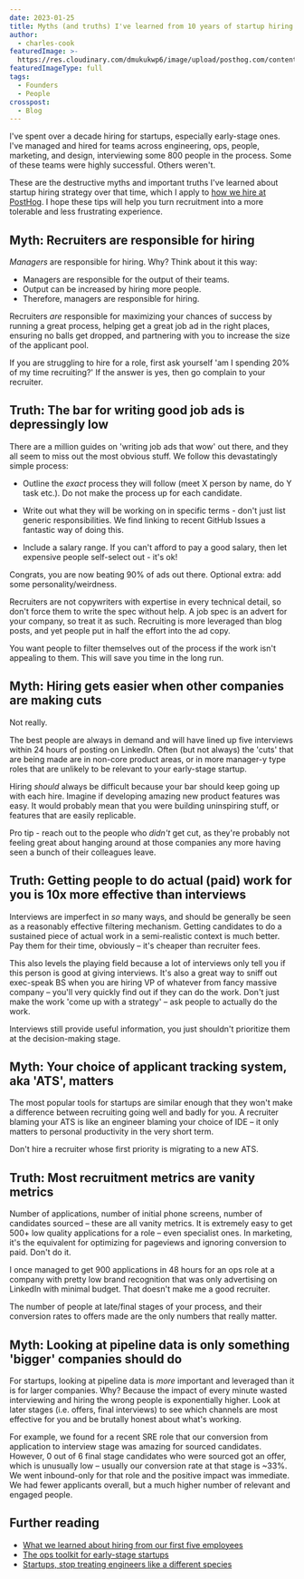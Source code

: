 ```yaml
---
date: 2023-01-25
title: Myths (and truths) I've learned from 10 years of startup hiring
author:
  - charles-cook
featuredImage: >-
  https://res.cloudinary.com/dmukukwp6/image/upload/posthog.com/contents/images/blog/posthog-blog-image.png
featuredImageType: full
tags:
  - Founders
  - People
crosspost:
  - Blog
---
```


I've spent over a decade hiring for startups, especially early-stage ones. I've managed and hired for teams across engineering, ops, people, marketing, and design, interviewing some 800 people in the process. Some of these teams were highly successful. Others weren't.

These are the destructive myths and important truths I've learned about startup hiring strategy over that time, which I apply to [how we hire at PostHog](/handbook/people/hiring-process). I hope these tips will help you turn recruitment into a more tolerable and less frustrating experience. 

## Myth: Recruiters are responsible for hiring

_Managers_ are responsible for hiring. Why? Think about it this way:

- Managers are responsible for the output of their teams. 
- Output can be increased by hiring more people. 
- Therefore, managers are responsible for hiring. 

Recruiters _are_ responsible for maximizing your chances of success by running a great process, helping get a great job ad in the right places, ensuring no balls get dropped, and partnering with you to increase the size of the applicant pool. 

If you are struggling to hire for a role, first ask yourself 'am I spending 20% of my time recruiting?' If the answer is yes, then go complain to your recruiter.

## Truth: The bar for writing good job ads is depressingly low

There are a million guides on 'writing job ads that wow' out there, and they all seem to miss out the most obvious stuff. We follow this devastatingly simple process:

- Outline the _exact_ process they will follow (meet X person by name, do Y task etc.). Do not make the process up for each candidate.
 
- Write out what they will be working on in specific terms - don't just list generic responsibilities. We find linking to recent GitHub Issues a fantastic way of doing this. 

- Include a salary range. If you can't afford to pay a good salary, then let expensive people self-select out - it's ok!

Congrats, you are now beating 90% of ads out there. Optional extra: add some personality/weirdness. 

Recruiters are not copywriters with expertise in every technical detail, so don't force them to write the spec without help. A job spec is an advert for your company, so treat it as such. Recruiting is more leveraged than blog posts, and yet people put in half the effort into the ad copy. 

You want people to filter themselves out of the process if the work isn't appealing to them. This will save you time in the long run. 

## Myth: Hiring gets easier when other companies are making cuts

Not really.

The best people are always in demand and will have lined up five interviews within 24 hours of posting on LinkedIn. Often (but not always) the 'cuts' that are being made are in non-core product areas, or in more manager-y type roles that are unlikely to be relevant to your early-stage startup. 

Hiring _should_ always be difficult because your bar should keep going up with each hire. Imagine if developing amazing new product features was easy. It would probably mean that you were building uninspiring stuff, or features that are easily replicable.

Pro tip - reach out to the people who _didn't_ get cut, as they're probably not feeling great about hanging around at those companies any more having seen a bunch of their colleagues leave. 

## Truth: Getting people to do actual (paid) work for you is 10x more effective than interviews

Interviews are imperfect in _so_ many ways, and should be generally be seen as a reasonably effective filtering mechanism. Getting candidates to do a sustained piece of actual work in a semi-realistic context is much better. Pay them for their time, obviously – it's cheaper than recruiter fees. 

This also levels the playing field because a lot of interviews only tell you if this person is good at giving interviews. It's also a great way to sniff out exec-speak BS when you are hiring VP of whatever from fancy massive company – you'll very quickly find out if they can do the work. Don't just make the work 'come up with a strategy' – ask people to actually do the work.

Interviews still provide useful information, you just shouldn't prioritize them at the decision-making stage.

## Myth: Your choice of applicant tracking system, aka 'ATS', matters

The most popular tools for startups are similar enough that they won't make a difference between recruiting going well and badly for you. A recruiter blaming your ATS is like an engineer blaming your choice of IDE – it only matters to personal productivity in the very short term. 

Don't hire a recruiter whose first priority is migrating to a new ATS.

## Truth: Most recruitment metrics are vanity metrics

Number of applications, number of initial phone screens, number of candidates sourced – these are all vanity metrics. It is extremely easy to get 500+ low quality applications for a role – even specialist ones. In marketing, it's the equivalent for optimizing for pageviews and ignoring conversion to paid. Don't do it. 

I once managed to get 900 applications in 48 hours for an ops role at a company with pretty low brand recognition that was only advertising on LinkedIn with minimal budget. That doesn't make me a good recruiter. 

The number of people at late/final stages of your process, and their conversion rates to offers made are the only numbers that really matter.

## Myth: Looking at pipeline data is only something 'bigger' companies should do

For startups, looking at pipeline data is _more_ important and leveraged than it is for larger companies. Why? Because the impact of every minute wasted interviewing and hiring the wrong people is exponentially higher. Look at later stages (i.e. offers, final interviews) to see which channels are most effective for you and be brutally honest about what's working. 

For example, we found for a recent SRE role that our conversion from application to interview stage was amazing for sourced candidates. However, 0 out of 6 final stage candidates who were sourced got an offer, which is unusually low – usually our conversion rate at that stage is ~33%. We went inbound-only for that role and the positive impact was immediate. We had fewer applicants overall, but a much higher number of relevant and engaged people. 

## Further reading

- [What we learned about hiring from our first five employees](https://posthog.com/blog/posthog-first-five)
- [The ops toolkit for early-stage startups](https://posthog.com/blog/startup-ops-toolkit)
- [Startups, stop treating engineers like a different species](https://posthog.com/blog/stop-treating-engineers-differently)
